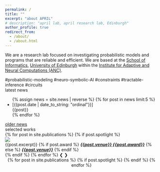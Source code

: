 ```yaml
---
permalink: /
title: ""
excerpt: "about APRIL"
# description: "april lab, april research lab, Edinburgh"
author_profile: true
redirect_from: 
  - /about/
  - /about.html
---
```



We are a research lab focused on investigating probabilistic models and programs that are reliable and efficient. We are based at the <a href="https://www.ed.ac.uk/informatics">School of Informatics</a>, <a href="https://www.ed.ac.uk">University of Edinburgh</a> within the <a href="https://web.inf.ed.ac.uk/anc">Institute for Adaptive and Neural Computations (ANC)</a>.<br/>

<div class="research-tags">#probabilistic-modeling #neuro-symbolic-AI #constraints #tractable-inference #circuits</div>

<div class="news-header">latest news</div>
<div id="latest-news-list">
  <ul>
  {% assign news = site.news | reverse %}
  {% for post in news limit:5 %}
    <li><div class="news-item-wrapper">
            <span class="news-item-date">[{{post.date | date_to_string: "ordinal"}}]</span>
            <div class="news-item-text">{{post}}</div>
        </div>
    </li>
  {% endfor %}
  </ul>
</div>
<div id="news-archive"><a href="/news">older news</a></div>

<div class="pubs-header">selected works</div>
<div class="slideshow-container">
  {% for post in site.publications %}
    {% if post.spotlight %}
      <div class="spotlight-slide fade">
        <!-- <div class="numbertext">1 / 3</div> -->
        <a href="/publications/{{post.ref}}"><img src="{{post.spotlight}}"></a>
        <div class="text">{{post.excerpt}} 
          {% if post.award %}
            <a href="{{post.url}}"><b><i><note>{{post.venue}} {{post.award}}</note></i></b></a>
          {% else %}
            <a href="{{post.url}}"><b><i>{{post.venue}}</i></b></a>
          {% endif %}
        </div>
      </div>
    {% endif %}
  {% endfor %}
    <!-- Next and previous buttons -->
  <a class="prev" onclick="plusSlides(-1)">&#10094;</a>
  <a class="next" onclick="plusSlides(1)">&#10095;</a>
</div>
<div style="text-align:center">
  {% for post in site.publications %}
    {% if post.spotlight %}
    <span class="dot"></span> 
    {% endif %}
  {% endfor %}
</div>

<script>
  let slideIndex = 0;
  showSlides(slideIndex);
  
  function plusSlides(n) {
  showSlides(slideIndex += n);
  }

  /* $(".slideshow-container").on("scroll", );  */
  
  function showSlides(n=0) {
    let i;
    let slides = document.getElementsByClassName("spotlight-slide");
    let dots = document.getElementsByClassName("dot");

    if (n == 0)
    {
      for (i = 0; i < slides.length; i++) {
        slides[i].style.display = "none";  
      }
      slideIndex++;
      
      if (slideIndex > slides.length) {slideIndex = 1}    
        for (i = 0; i < dots.length; i++) {
        dots[i].className = dots[i].className.replace(" active", "");
      }
      
      slides[slideIndex-1].style.display = "block";  
      dots[slideIndex-1].className += " active";
      setTimeout(showSlides, 10000); /* Change image every 10 seconds */
    }
    
    else
    {
      if (n > slides.length) {slideIndex = 1}
      if (n < 1) {slideIndex = slides.length}

      for (i = 0; i < slides.length; i++) {
        slides[i].style.display = "none";  
      }

      if (slideIndex > slides.length) {slideIndex = 1}    
        for (i = 0; i < dots.length; i++) {
        dots[i].className = dots[i].className.replace(" active", "");
      }
      
      slides[slideIndex-1].style.display = "block";  
      dots[slideIndex-1].className += " active";
    }
  }
  </script>
